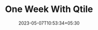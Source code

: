 ---
title: "One Week With Qtile"
date: 2023-05-07T10:53:34+05:30
draft: false
youtubeId: "Qdsk2LJUFK8"
description: "One week with Qtile"
---
